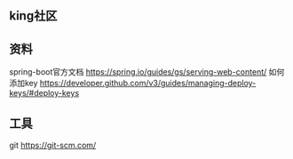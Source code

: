 ## king社区

## 资料
spring-boot官方文档  https://spring.io/guides/gs/serving-web-content/
如何添加key  https://developer.github.com/v3/guides/managing-deploy-keys/#deploy-keys
## 工具
git  https://git-scm.com/